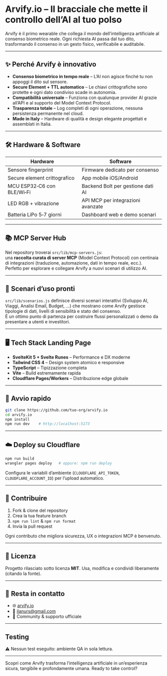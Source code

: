 # Arvify.io – Il bracciale che mette il controllo dell’AI al tuo polso

Arvify è il primo wearable che collega il mondo dell’intelligenza artificiale al consenso biometrico reale. Ogni richiesta AI passa dal tuo dito, trasformando il consenso in un gesto fisico, verificabile e auditabile.

---

## ✨ Perché Arvify è innovativo

- **Consenso biometrico in tempo reale** – L’AI non agisce finché tu non appoggi il dito sul sensore.
- **Secure Element + TTL automatico** – Le chiavi crittografiche sono protette e ogni dato condiviso scade in autonomia.
- **Compatibilità universale** – Funziona con qualunque provider AI grazie all’API e al supporto del Model Context Protocol.
- **Trasparenza totale** – Log completi di ogni operazione, nessuna persistenza permanente nel cloud.
- **Made in Italy** – Hardware di qualità e design elegante progettati e assemblati in Italia.

---

## 🛠️ Hardware & Software

| Hardware                     | Software                          |
| ---------------------------- | --------------------------------- |
| Sensore fingerprint          | Firmware dedicato per consenso    |
| Secure element crittografico | App mobile iOS/Android            |
| MCU ESP32‑C6 con BLE/Wi‑Fi   | Backend Bolt per gestione dati AI |
| LED RGB + vibrazione         | API MCP per integrazioni avanzate |
| Batteria LiPo 5‑7 giorni     | Dashboard web e demo scenari      |

---

## 📚 MCP Server Hub

Nel repository troverai `src/lib/mcp-servers.js`:  
una **raccolta curata di server MCP** (Model Context Protocol) con centinaia di integrazioni (traduzione, automazione, dati in tempo reale, ecc.).  
Perfetto per esplorare e collegare Arvify a nuovi scenari di utilizzo AI.

---

## 🧪 Scenari d’uso pronti

`src/lib/scenarios.js` definisce diversi scenari interattivi (Sviluppo AI, Viaggi, Analisi Email, Budget, …) che mostrano come Arvify gestisce tipologie di dati, livelli di sensibilità e stato del consenso.  
È un ottimo punto di partenza per costruire flussi personalizzati o demo da presentare a utenti e investitori.

---

## 🖥️ Tech Stack Landing Page

- **SvelteKit 5 + Svelte Runes** – Performance e DX moderne
- **Tailwind CSS 4** – Design system atomico e responsive
- **TypeScript** – Tipizzazione completa
- **Vite** – Build estremamente rapida
- **Cloudflare Pages/Workers** – Distribuzione edge globale

---

## 🚀 Avvio rapido

```bash
git clone https://github.com/tuo-org/arvify.io
cd arvify.io
npm install
npm run dev    # http://localhost:5173
```

---

## ☁️ Deploy su Cloudflare

```bash
npm run build
wrangler pages deploy   # oppure: npm run deploy
```

Configura le variabili d’ambiente (`CLOUDFLARE_API_TOKEN`, `CLOUDFLARE_ACCOUNT_ID`) per l’upload automatico.

---

## 🤝 Contribuire

1. Fork & clone del repository
2. Crea la tua feature branch
3. `npm run lint` & `npm run format`
4. Invia la pull request

Ogni contributo che migliora sicurezza, UX o integrazioni MCP è benvenuto.

---

## 📄 Licenza

Progetto rilasciato sotto licenza **MIT**. Usa, modifica e condividi liberamente (citando la fonte).

---

## 💬 Resta in contatto

- 🌐 [arvify.io](https://arvify.io)
- 📧 ilanurs@gmail.com
- 💬 Community & supporto ufficiale

---

## Testing

⚠️ Nessun test eseguito: ambiente QA in sola lettura.

---

Scopri come Arvify trasforma l’intelligenza artificiale in un’esperienza sicura, tangibile e profondamente umana. Ready to take control?
